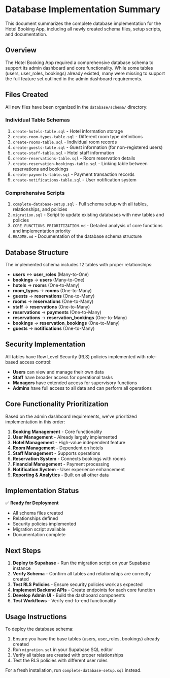 # Database Implementation Summary

This document summarizes the complete database implementation for the Hotel Booking App, including all newly created schema files, setup scripts, and documentation.

## Overview

The Hotel Booking App required a comprehensive database schema to support its admin dashboard and core functionality. While some tables (users, user_roles, bookings) already existed, many were missing to support the full feature set outlined in the admin dashboard requirements.

## Files Created

All new files have been organized in the `database/schema/` directory:

### Individual Table Schemas
1. `create-hotels-table.sql` - Hotel information storage
2. `create-room-types-table.sql` - Different room type definitions
3. `create-rooms-table.sql` - Individual room records
4. `create-guests-table.sql` - Guest information (for non-registered users)
5. `create-staff-table.sql` - Hotel staff information
6. `create-reservations-table.sql` - Room reservation details
7. `create-reservation-bookings-table.sql` - Linking table between reservations and bookings
8. `create-payments-table.sql` - Payment transaction records
9. `create-notifications-table.sql` - User notification system

### Comprehensive Scripts
1. `complete-database-setup.sql` - Full schema setup with all tables, relationships, and policies
2. `migration.sql` - Script to update existing databases with new tables and policies
3. `CORE_FUNCTIONS_PRIORITIZATION.md` - Detailed analysis of core functions and implementation priority
4. `README.md` - Documentation of the database schema structure

## Database Structure

The implemented schema includes 12 tables with proper relationships:

- **users** ↔ **user_roles** (Many-to-One)
- **bookings** → **users** (Many-to-One)
- **hotels** → **rooms** (One-to-Many)
- **room_types** → **rooms** (One-to-Many)
- **guests** → **reservations** (One-to-Many)
- **rooms** → **reservations** (One-to-Many)
- **staff** → **reservations** (One-to-Many)
- **reservations** → **payments** (One-to-Many)
- **reservations** → **reservation_bookings** (One-to-Many)
- **bookings** → **reservation_bookings** (One-to-Many)
- **guests** → **notifications** (One-to-Many)

## Security Implementation

All tables have Row Level Security (RLS) policies implemented with role-based access control:

- **Users** can view and manage their own data
- **Staff** have broader access for operational tasks
- **Managers** have extended access for supervisory functions
- **Admins** have full access to all data and can perform all operations

## Core Functionality Prioritization

Based on the admin dashboard requirements, we've prioritized implementation in this order:

1. **Booking Management** - Core functionality
2. **User Management** - Already largely implemented
3. **Hotel Management** - High-value independent feature
4. **Room Management** - Dependent on hotels
5. **Staff Management** - Supports operations
6. **Reservation System** - Connects bookings with rooms
7. **Financial Management** - Payment processing
8. **Notification System** - User experience enhancement
9. **Reporting & Analytics** - Built on all other data

## Implementation Status

✅ **Ready for Deployment**
- All schema files created
- Relationships defined
- Security policies implemented
- Migration script available
- Documentation complete

## Next Steps

1. **Deploy to Supabase** - Run the migration script on your Supabase instance
2. **Verify Schema** - Confirm all tables and relationships are correctly created
3. **Test RLS Policies** - Ensure security policies work as expected
4. **Implement Backend APIs** - Create endpoints for each core function
5. **Develop Admin UI** - Build the dashboard components
6. **Test Workflows** - Verify end-to-end functionality

## Usage Instructions

To deploy the database schema:

1. Ensure you have the base tables (users, user_roles, bookings) already created
2. Run `migration.sql` in your Supabase SQL editor
3. Verify all tables are created with proper relationships
4. Test the RLS policies with different user roles

For a fresh installation, run `complete-database-setup.sql` instead.